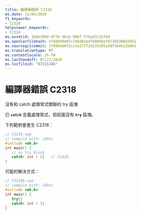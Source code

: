 ```yaml
---
title: 編譯器錯誤 C2318
ms.date: 11/04/2016
f1_keywords:
- C2318
helpviewer_keywords:
- C2318
ms.assetid: 169e30b9-df78-46cb-90bf-576ad3c32fd4
ms.openlocfilehash: 5f608d0407c24bd01ed7b80dbef873dd30662661
ms.sourcegitcommit: 1f009ab0f2cc4a177f2d1353d5a38f164612bdb1
ms.translationtype: MT
ms.contentlocale: zh-TW
ms.lasthandoff: 07/27/2020
ms.locfileid: "87221246"
---
```

# <a name="compiler-error-c2318"></a>編譯器錯誤 C2318

沒有和 catch 處理常式關聯的 try 區塊

已 **`catch`** 定義處理常式，但前面沒有 **`try`** 區塊。

下列範例會產生 C2318：

```cpp
// C2318.cpp
// compile with: /EHsc
#include <eh.h>
int main() {
   // no try block
   catch( int ) {}   // C2318
}
```

可能的解決方式：

```cpp
// C2318b.cpp
// compile with: /EHsc
#include <eh.h>
int main() {
   try{}
   catch( int ) {}
}
```
